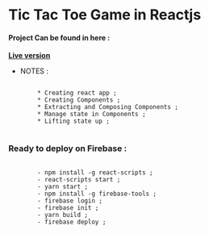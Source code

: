 # Tic Tac Toe Game in Reactjs

#### Project Can be found in here :
 **[Live version](https://tic-tac-toe-game-c7404.web.app)**

*  NOTES :

```

		* Creating react app ;
		* Creating Components ;
		* Extracting and Composing Components ;
		* Manage state in Components ;
		* Lifting state up ;
		
```

 ### Ready to deploy on Firebase :

```

		- npm install -g react-scripts ;
		- react-scripts start ;
		- yarn start ;
		- npm install -g firebase-tools ;
		- firebase login ;
		- firebase init ;
		- yarn build ;
		- firebase deploy ;
		
```